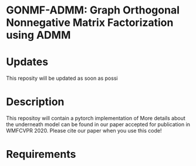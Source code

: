 # GONMF-ADMM: Graph Orthogonal Nonnegative Matrix Factorization using ADMM

# Updates
This reposity will be updated as soon as possi


# Description
This repositoy will contain a pytorch implementation of 
More details about the underneath model can be found in our paper accepted for publication in WMFCVPR 2020. Please cite our paper when you use this code!

# Requirements
